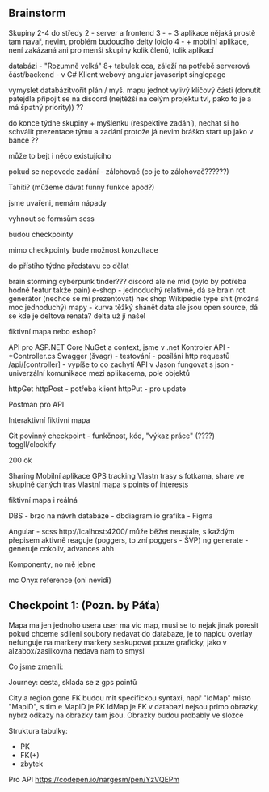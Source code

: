 ## Brainstorm
Skupiny 2-4 do středy
2 - server a frontend
3 - + 3 aplikace nějaká prostě tam navař, nevim, problém budoucího delty lololo
4 - + mobilní aplikace, není zakázaná ani pro menší skupiny
kolik členů, tolik aplikací

databázi - "Rozumně velká" 8+ tabulek cca, záleží na potřebě
serverová část/backend - v C# 
Klient webový
angular
javascript 
singlepage

vymyslet databázitvořit plán / myš. mapu
jednot
vylivý klíčový části
(donutit patejdla připojit se na discord (nejtěžší na celým projektu tvl, pako to je a má špatný priority))
??

do konce týdne skupiny + myšlenku (respektive zadání), nechat si ho schválit
prezentace týmu a zadání protože já nevim bráško
start up jako v bance ??

může to bejt i něco existujícího 

pokud se nepovede zadání - zálohovač (co je to zálohovač??????)

Tahiti?
(můžeme dávat funny funkce apod?)

jsme uvařeni, nemám nápady

vyhnout se formsům
scss

budou checkpointy

mimo checkpointy bude možnost konzultace

do přístího týdne představu co dělat

brain storming
cyberpunk tinder???
discord ale ne mid (bylo by potřeba hodně featur takže pain)
e-shop - jednoduchý relativně, dá se
brain rot generátor (nechce se mi prezentovat)
hex shop
Wikipedie type shit (možná moc jednoduchý)
mapy - kurva těžký shánět data ale jsou open source, dá se 
kde je deltova renata? delta už jí našel

fiktivní mapa nebo eshop?

API pro ASP.NET Core
NuGet a context, jsme v .net
Kontroler API - *Controller.cs
Swagger (švagr) - testování - posílání http requestů
/api/[controller] - vypíše to co zachytí API v Jason
fungovat s json - univerzální komunikace mezi aplikacema, pole objektů


httpGet
httpPost - potřeba klient
httpPut - pro update

Postman pro API


Interaktivní fiktivní mapa


Git povinný
checkpoint - funkčnost, kód, "výkaz práce" (????) toggll/clockify


200 ok 


Sharing
Mobilní aplikace 
GPS tracking 
Vlastn trasy s fotkama, share ve skupině daných tras
Vlastní mapa s points of interests

fiktivní mapa i reálná

DBS - brzo na návrh databáze - dbdiagram.io
grafika - Figma

Angular - scss
http://lcalhost:4200/
může běžet neustále, s každým přepisem aktivně reaguje (poggers, to zní poggers - ŠVP)
ng generate - generuje cokoliv, advances ahh

Komponenty, no mě jebne

mc Onyx reference (oni nevidí)


## Checkpoint 1: (Pozn. by Páťa)
Mapa ma jen jednoho usera user ma vic map, musi se to nejak jinak poresit pokud chceme sdileni
soubory nedavat do databaze, je to napicu
overlay nefunguje na markery
markery seskupovat pouze graficky, jako v alzabox/zasilkovna
nedava nam to smysl

Co jsme zmenili:

Journey: cesta, sklada se z gps pointů

City a region gone
FK budou mit specifickou syntaxi, např "IdMap" misto "MapID", s tim e MapID je PK  IdMap je FK
v databazi nejsou primo obrazky, nybrz odkazy na obrazky tam jsou. Obrazky budou probably ve slozce

Struktura tabulky:
- PK
- FK(+)
- zbytek

Pro API https://codepen.io/nargesm/pen/YzVQEPm

